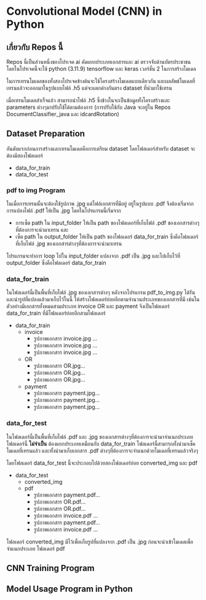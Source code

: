 # Convolutional Model (CNN) in Python
## เกี่ยวกับ Repos นี้
Repos นี้เป็นส่วนหนึ่งของโปรเจค ai คัดแยกประเภทเอกสารและ ai ตรวจจับด้านบัตรประชาชน โดยในโปรเจคนี้จะใช้ python (3.11.9) tensorflow และ keras เวอร์ชั่น 2 ในการสร้างโมเดล 

ในการเทรนโมเดลของทั้งสองโปรเจคข้างต้นจะใช้โครงสร้างโมเดลแบบเดียวกัน และผลลัพธ์โมเดลที่เทรนแล้วจะออกมาในรูปแบบไฟล์ .h5  แต่จะแตกต่างกันตรง dataset ที่นำมาใช้เทรน 

เมื่อเทรนโมเดลสำเร็จแล้ว สามารถนำไฟล์ .h5 ซึ่งข้างในจะเป็นข้อมูลทั้งโครงสร้างและ parameters ต่างๆมาปรับใช้ได้ตามต้องการ (การปรับใช้กับ Java จะอยู่ใน Repos DocumentClassifier_java และ idcardRotation)

## Dataset Preparation
อันดับแรกก่อนการสร้างและเทรนโมเดลคือการเตรียม dataset โดยโฟลเดอร์สำหรับ dataset จะต้องมีสองโฟลเดอร์
- data_for_train
- data_for_test
  
### pdf to img Program
ในเมื่อการเทรนนั้นจะต้องใช้รูปภาพ .jpg แต่ไฟล์เอกสารที่มีอยู่ อยู่ในรูปแบบ .pdf จึงต้องเริ่มจากการแปลงไฟล์ .pdf ให้เป็น .jpg 
โดยในโปรแกรมนี้เริ่มจาก
- การเซ็ต path ใน input_folder ให้เป็น path ของโฟลเดอร์ที่เก็บไฟล์ .pdf ของเอกสารต่างๆที่ต้องการจะนำมาเทรน และ
- เซ็ต path ใน output_folder ให้เป็น path ของโฟลเดอร์ data_for_train ซึ่งคือโฟลเดอร์ที่เก็บไฟล์ .jpg ของเอกสารต่างๆที่ต้องการจะนำมาเทรน
  
โปรแกรมจะทำการ loop ไปใน input_folder แปลงจาก .pdf เป็น .jpg และไปเก็บไว้ที่ output_folder ซึ่งคือโฟลเดอร์ data_for_train 


### data_for_train
ในโฟลเดอร์นี้เป็นพื้นที่เก็บไฟล์ .jpg ของเอกสารต่างๆ หลังจากโปรแกรม pdf_to_img.py ได้รันและนำรูปที่แปลงแล้วมาเก็บไว้ในนี้ ให้สร้างโฟลเดอร์ย่อยอีกตามจำนวนประเภทของเอกสารที่มี
เช่นในตัวอย่างมีเอกสารทั้งหมดสามประเภท invoice OR และ payment จึงเป็นโฟลเดอร์ data_for_train ที่มีโฟลเดอร์ย่อยอีกสามโฟลเดอร์
- data_for_train
    - invoice
        - รูปภาพเอกสาร invoice.jpg ...
        - รูปภาพเอกสาร invoice.jpg ...
        - รูปภาพเอกสาร invoice.jpg ...
    - OR
        - รูปภาพเอกสาร OR.jpg...
        - รูปภาพเอกสาร OR.jpg...
        - รูปภาพเอกสาร OR.jpg...
    - payment
        - รูปภาพเอกสาร payment.jpg...
        - รูปภาพเอกสาร payment.jpg...
        - รูปภาพเอกสาร payment.jpg...


### data_for_test
ในโฟลเดอร์นี้เป็นพื้นที่เก็บไฟล์ .pdf และ .jpg ของเอกสารต่างๆที่ต้องการจะนำมาจำแนกประเภท โฟลเดอร์นี้ **ไม่จำเป็น** ต้องแยกประเภทเหมือนกับ data_for_train 
โฟลเดอร์นี้สามารถทั้งนำมาเช็คโมเดลที่เทรนแล้ว และทั้งนำมาเก็บเอกสาร .pdf ต่างๆที่ต้องการจะจำแนกด้วยโมเดลที่เทรนแล้วจริงๆ 

โดยโฟลเดอร์ data_for_test นี้จะประกอบไปด้วยสองโฟลเดอร์ย่อย converted_img และ pdf
- data_for_test
    - converted_img
    - pdf
        - รูปภาพเอกสาร payment.pdf...
        - รูปภาพเอกสาร OR.pdf...
        - รูปภาพเอกสาร OR.pdf...
        - รูปภาพเอกสาร invoice.pdf ...
        - รูปภาพเอกสาร payment.pdf...
        - รูปภาพเอกสาร invoice.pdf ...

โฟลเดอร์ converted_img มีไว้เพื่อเก็บรูปที่แปลงจาก .pdf เป็น .jpg ก่อนจะนำเข้าโมเดลเพื่อจำแนกประเภท
โฟลเดอร์ pdf 
    


## CNN Training Program
## Model Usage Program in Python
